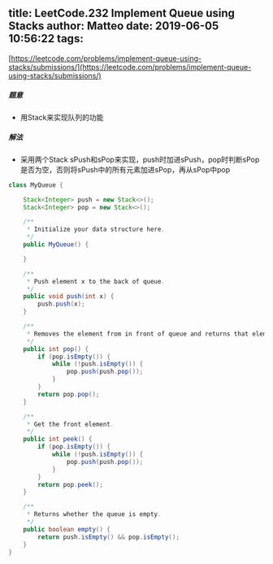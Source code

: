 title: LeetCode.232 Implement Queue using Stacks
author: Matteo
date: 2019-06-05 10:56:22
tags:
---
[https://leetcode.com/problems/implement-queue-using-stacks/submissions/](https://leetcode.com/problems/implement-queue-using-stacks/submissions/)
##### 题意
* 用Stack来实现队列的功能
##### 解法
* 采用两个Stack sPush和sPop来实现，push时加进sPush，pop时判断sPop是否为空，否则将sPush中的所有元素加进sPop，再从sPop中pop
```java
class MyQueue {

    Stack<Integer> push = new Stack<>();
    Stack<Integer> pop = new Stack<>();

    /**
     * Initialize your data structure here.
     */
    public MyQueue() {

    }

    /**
     * Push element x to the back of queue.
     */
    public void push(int x) {
        push.push(x);
    }

    /**
     * Removes the element from in front of queue and returns that element.
     */
    public int pop() {
        if (pop.isEmpty()) {
            while (!push.isEmpty()) {
                pop.push(push.pop());
            }
        }
        return pop.pop();
    }

    /**
     * Get the front element.
     */
    public int peek() {
        if (pop.isEmpty()) {
            while (!push.isEmpty()) {
                pop.push(push.pop());
            }
        }
        return pop.peek();
    }

    /**
     * Returns whether the queue is empty.
     */
    public boolean empty() {
        return push.isEmpty() && pop.isEmpty();
    }
}
```
